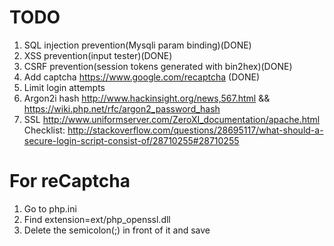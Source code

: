 # TODO 
 1. SQL injection prevention(Mysqli param binding)(DONE)
 2. XSS prevention(input tester)(DONE)
 3. CSRF prevention(session tokens generated with bin2hex)(DONE)
 4. Add captcha https://www.google.com/recaptcha (DONE)
 5. Limit login attempts
 6. Argon2i hash http://www.hackinsight.org/news,567.html  &&   https://wiki.php.net/rfc/argon2_password_hash
 7. SSL http://www.uniformserver.com/ZeroXI_documentation/apache.html
 Checklist: http://stackoverflow.com/questions/28695117/what-should-a-secure-login-script-consist-of/28710255#28710255

# For reCaptcha
 1. Go to php.ini
 2. Find extension=ext/php_openssl.dll 
 3. Delete the semicolon(;) in front of it and save
